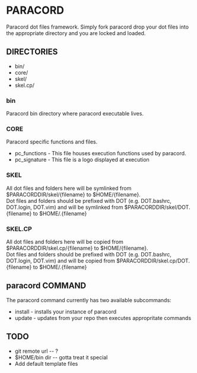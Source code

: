 # PARACORD

Paracord dot files framework. Simply fork paracord drop your dot files into the
 appropriate directory and you are locked and loaded.

## DIRECTORIES

 * bin/
 * core/
 * skel/
 * skel.cp/


### bin
Paracord bin directory where paracord executable lives.  

### CORE
Paracord specific functions and files.  

 * pc\_functions - This file houses execution functions used by paracord.
 * pc\_signature - This file is a logo displayed at execution

### SKEL
All dot files and folders here will be symlinked from $PARACORDDIR/skel/{filename} to $HOME/{filename}.  
Dot files and folders should be prefixed with DOT (e.g. DOT.bashrc, DOT.login, DOT.vim) and will be
symlinked from $PARACORDDIR/skel/DOT.{filename} to $HOME/.{filename}

### SKEL.CP
All dot files and folders here will be copied from $PARACORDDIR/skel.cp/{filename} to $HOME/{filename}.  
Dot files and folders should be prefixed with DOT (e.g. DOT.bashrc, DOT.login, DOT.vim) and will be
copied from $PARACORDDIR/skel.cp/DOT.{filename} to $HOME/.{filename}


## paracord COMMAND

The paracord command currently has two available subcommands:
 
 * install - installs your instance of paracord
 * update  - updates from your repo then executes appropritate commands

## TODO

 * git remote url -- ?
 * $HOME/bin dir -- gotta treat it special
 * Add default template files
